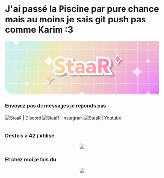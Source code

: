 # J'ai passé la Piscine par pure chance mais au moins je sais git push pas comme Karim :3

![Banner](https://github.com/StaaRTTV/StaaRTTV/blob/main/16-9eeeeee.png?raw=true)

### Envoyez pas de messages je reponds pas

[<img align="middle" alt="StaaR | Discord" width="48px" src="https://skillicons.dev/icons?i=discord" />][discord]
[<img align="middle" alt="StaaR | Instagram" width="48px" src="https://skillicons.dev/icons?i=instagram" />][instagram]
[<img align="middle" alt="StaaR | Youtube" width="48px" src="https://skillicons.dev/icons?i=youtube" />][youtube]
<br /><br />
### Desfois à 42 j'utilise

<p align="center">
  <a href="https://skillicons.dev">
    <img src="https://skillicons.dev/icons?i=git,vscode,linux,c,vim" />
  </a>
</p>

### Et chez moi je fais du

<p align="center">
  <a href="https://skillicons.dev">
    <img src="https://skillicons.dev/icons?i=figma,ae,blender,ps,arduino" />
  </a>
</p>

[youtube]: https://www.youtube.com/@Shinystaar_
[instagram]: https://instagram.com/gabrielle.pch
[discord]: https://discord.com/invite/staar

